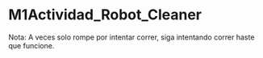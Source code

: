 # M1Actividad_Robot_Cleaner

Nota: A veces solo rompe por intentar correr, siga intentando correr haste que funcione.
